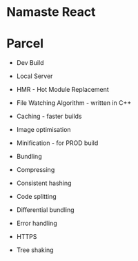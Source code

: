 # Namaste React 

# Parcel
- Dev Build
- Local Server
- HMR - Hot Module Replacement
- File Watching Algorithm - written in C++

- Caching - faster builds
- Image optimisation
- Minification - for PROD build
- Bundling
- Compressing
- Consistent hashing
- Code splitting
- Differential bundling
- Error handling
- HTTPS
- Tree shaking
